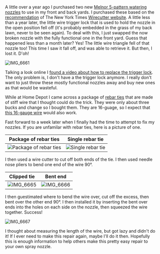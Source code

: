 A little over a year ago I purchased two new [Melnor 5-pattern watering nozzles](https://www.homedepot.com/p/Melnor-5-Pattern-Watering-Nozzle-301-416/100659524) to use in my front and back yards. I purchased these based on the [recommendation](https://www.nytimes.com/wirecutter/reviews/the-best-hose-nozzle/) of The New York Times [Wirecutter website](https://www.nytimes.com/wirecutter/). A little less than a year later, the little wire trigger lock that is used to hold the nozzle in the open position fell off (it's probably embedded in the grass of my back lawn, never to be seen again). To deal with this, I just swapped the now broken nozzle with the fully functional one in the front yard. Guess that happened less than a month later? Yes! The little wire triangle fell of that nozzle too! This time I saw it fall off, and was able to retrieve it. But then, I lost it. D'oh!

![IMG_6661](https://user-images.githubusercontent.com/12915136/183268274-c78c2552-d2e5-459c-9c61-7665a9ec9bb6.jpeg)

Talking a look online I [found a video about how to replace the trigger lock](https://www.youtube.com/watch?v=--0yp6k-wYk). The only problem is, I don't have a the trigger lock anymore. I really don't want to just throw these mostly functional nozzles away and buy new ones as that would be wasteful.

While at Home Depot I came across a package of [rebar ties](https://www.homedepot.com/p/Grip-Rite-67-100-ft-16-Gauge-Rebar-Tie-Wire-100-Piece-Bag-BT176100R/202090717) that are made of stiff wire that I thought could do the trick. They were only about three bucks and change so I bought them. They are 16-guage, so I expect that [this 16-gauge wire](https://www.homedepot.com/p/OOK-25-ft-55-lb-16-Gauge-Galvanized-Steel-Wire-50130/100242844) would also work.

Fast forward to a week later when I finally had the time to attempt to fix my nozzles. If you are unfamilar with rebar ties, here is a picture of one.

| Package of rebar ties      | Single rebar tie |
| ----------- | ----------- |
| ![Package of rebar ties](https://user-images.githubusercontent.com/12915136/183268116-7b12102b-d1cf-4fa7-bd6e-fcceeaaa168c.jpeg) | ![Single rebar tie](https://user-images.githubusercontent.com/12915136/183268120-25a7ef41-14be-4c37-b64c-4d188abeb8be.jpeg)|

I then used a wire cutter to cut off both ends of the tie. I then used needle nose pliers to bend one end of the wire 90°.

| Clipped tie | Bent end |
| ----------- | -------- |
| ![IMG_6665](https://user-images.githubusercontent.com/12915136/183268228-56278bf3-76c7-4dae-b7d6-3e7bbf0a48e2.jpeg) | ![IMG_6666](https://user-images.githubusercontent.com/12915136/183268227-fb8cd271-e8da-4348-8536-fd619c297796.jpeg) |

I then guestimated where to bend the wire over, cut off the excess, then bent over the other end 90°. I then installed it by inserting the bent over ends into the holes on each side on the nozzle, then squeezed the wire together. Success!

![IMG_6667](https://user-images.githubusercontent.com/12915136/183268391-a645764f-7ca2-4916-a375-9c317256a193.jpeg)

I thought about measuring the length of the wire, but got lazy and didn't do it! If I ever need to make this repair again, maybe I'll do it then. Hopefully this is enough information to help others make this pretty easy repair to your own spray nozzle.

